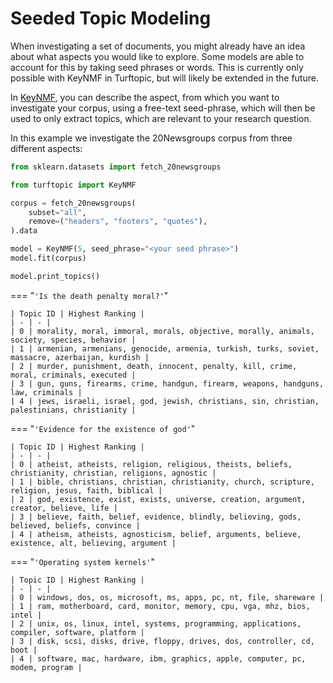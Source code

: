# Seeded Topic Modeling

When investigating a set of documents, you might already have an idea about what aspects you would like to explore.
Some models are able to account for this by taking seed phrases or words.
This is currently only possible with KeyNMF in Turftopic, but will likely be extended in the future.

In [KeyNMF](keynmf.md), you can describe the aspect, from which you want to investigate your corpus, using a free-text seed-phrase,
which will then be used to only extract topics, which are relevant to your research question.

In this example we investigate the 20Newsgroups corpus from three different aspects:

```python
from sklearn.datasets import fetch_20newsgroups

from turftopic import KeyNMF

corpus = fetch_20newsgroups(
    subset="all",
    remove=("headers", "footers", "quotes"),
).data

model = KeyNMF(5, seed_phrase="<your seed phrase>")
model.fit(corpus)

model.print_topics()
```


=== "`'Is the death penalty moral?'`"

    | Topic ID | Highest Ranking |
    | - | - |
    | 0 | morality, moral, immoral, morals, objective, morally, animals, society, species, behavior |
    | 1 | armenian, armenians, genocide, armenia, turkish, turks, soviet, massacre, azerbaijan, kurdish |
    | 2 | murder, punishment, death, innocent, penalty, kill, crime, moral, criminals, executed |
    | 3 | gun, guns, firearms, crime, handgun, firearm, weapons, handguns, law, criminals |
    | 4 | jews, israeli, israel, god, jewish, christians, sin, christian, palestinians, christianity |

=== "`'Evidence for the existence of god'`"

    | Topic ID | Highest Ranking |
    | - | - |
    | 0 | atheist, atheists, religion, religious, theists, beliefs, christianity, christian, religions, agnostic |
    | 1 | bible, christians, christian, christianity, church, scripture, religion, jesus, faith, biblical |
    | 2 | god, existence, exist, exists, universe, creation, argument, creator, believe, life |
    | 3 | believe, faith, belief, evidence, blindly, believing, gods, believed, beliefs, convince |
    | 4 | atheism, atheists, agnosticism, belief, arguments, believe, existence, alt, believing, argument |

=== "`'Operating system kernels'`"

    | Topic ID | Highest Ranking |
    | - | - |
    | 0 | windows, dos, os, microsoft, ms, apps, pc, nt, file, shareware |
    | 1 | ram, motherboard, card, monitor, memory, cpu, vga, mhz, bios, intel |
    | 2 | unix, os, linux, intel, systems, programming, applications, compiler, software, platform |
    | 3 | disk, scsi, disks, drive, floppy, drives, dos, controller, cd, boot |
    | 4 | software, mac, hardware, ibm, graphics, apple, computer, pc, modem, program |


